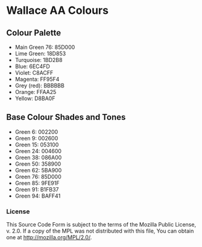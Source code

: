 # Wallace AA Colours
## Colour Palette

+ Main Green 76:    85D000
+ Lime Green:       18D853
+ Turquoise:	      1BD2B8
+ Blue:				      6EC4FD
+ Violet:			      C8ACFF
+ Magenta:		      FF95F4
+ Grey (red):	      BBBBBB
+ Orange:			      FFAA25
+ Yellow:			      D8BA0F

## Base Colour Shades and Tones

+ Green 6:          002200
+ Green 9:          002600
+ Green 15:         053100
+ Green 24:         004600
+ Green 38:         086A00
+ Green 50:         358900
+ Green 62:         5BA900
+ Green 76:         85D000
+ Green 85:         9FE91F
+ Green 91:         B1FB37
+ Green 94:         BAFF41

### License
This Source Code Form is subject to the terms of the Mozilla Public
License, v. 2.0. If a copy of the MPL was not distributed with this
file, You can obtain one at http://mozilla.org/MPL/2.0/.
